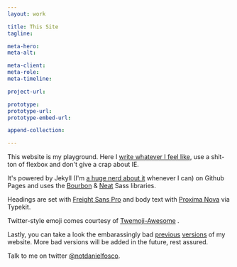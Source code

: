 ```yaml
---
layout: work

title: This Site
tagline: 

meta-hero: 
meta-alt: 

meta-client:
meta-role:
meta-timeline: 

project-url: 

prototype: 
prototype-url: 
prototype-embed-url: 

append-collection:

---
```


This website is my playground. Here I [write whatever I feel like](/notes), use a shit-ton of flexbox and don't give a crap about IE. 

It's powered by Jekyll (I'm [a huge nerd about it](http://stackoverflow.com/questions/30205465/jekyll-including-a-post-inside-another-post/30231142#30231142) whenever I can) on Github Pages and uses the [Bourbon](http://bourbon.io/) & [Neat](http://neat.bourbon.io/) Sass libraries. 

Headings are set with [Freight Sans Pro](https://typekit.com/fonts/freight-sans-pro) and body text with [Proxima Nova](https://typekit.com/fonts/proxima-nova) via Typekit. 

Twitter-style emoji comes courtesy of [Twemoji-Awesome](http://ellekasai.github.io/twemoji-awesome)<i class="twa twa-baby-chick"></i> <i class="twa twa-zap"></i><i class="twa twa-poultry-leg"></i>. 

Lastly, you can take a look the embarassingly bad [previous](/v1) [versions](/v2) of my website. More bad versions will be added in the future, rest assured.

Talk to me on twitter [@notdanielfosco](https://twitter.com/notdanielfosco).
